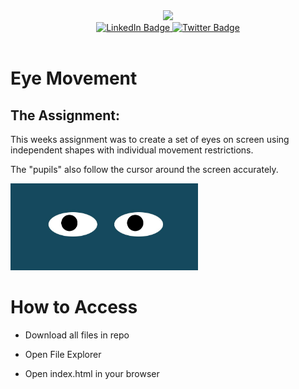 <div id="header" align="center">
  <img src="https://media.giphy.com/media/M9gbBd9nbDrOTu1Mqx/giphy.gif" width="100"/>
</div>
<div id="badges" align="center">
  <a href="[your-linkedin-UR](https://linkedin.com/in/matthew-solomon-8ba39b93)L">
    <img src="https://img.shields.io/badge/LinkedIn-blue?style=for-the-badge&logo=linkedin&logoColor=white" alt="LinkedIn Badge"/>
  </a>
  <a href="[your-twitter-URL](https://twitter.com/msolomon42)">
    <img src="https://img.shields.io/badge/Twitter-blue?style=for-the-badge&logo=twitter&logoColor=white" alt="Twitter Badge"/>
  </a>
</div>
<div align="center">
  <img src="https://komarev.com/ghpvc/?username=msolomon93&style=flat-square&color=blue" alt=""/>
</div>


<h1>Eye Movement</h1>

<h2>The Assignment:</h2>

This weeks assignment was to create a set of eyes on screen using independent shapes with individual movement restrictions. 

The "pupils" also follow the cursor around the screen accurately.


<img src="eyes.jpg" width = '300'/>

<h1>How to Access</h1>

- Download all files in repo

- Open File Explorer

- Open index.html in your browser
